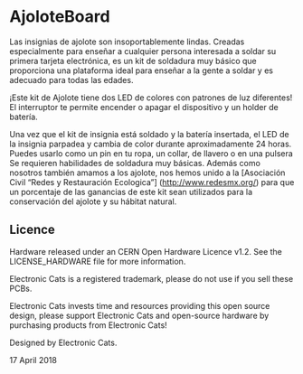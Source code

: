 # AjoloteBoard

Las insignias de ajolote son insoportablemente lindas. Creadas especialmente para enseñar a cualquier persona interesada a soldar su primera tarjeta electrónica, es un kit de soldadura muy básico que proporciona una plataforma ideal para enseñar a la gente a soldar y es adecuado para todas las edades.

¡Este kit de Ajolote tiene dos LED de colores con patrones de luz diferentes! El interruptor te permite encender o apagar el dispositivo y un holder de batería.

Una vez que el kit de insignia está soldado y la batería insertada, el LED de la insignia parpadea y cambia de color durante aproximadamente 24 horas. Puedes usarlo como un pin en tu ropa, un collar, de llavero o en una pulsera
Se requieren habilidades de soldadura muy básicas.
Además como nosotros también amamos a los ajolote, nos hemos unido a la [Asociación Civil “Redes y Restauración Ecologica”] (http://www.redesmx.org/) para que un porcentaje de las ganancias de este kit sean utilizados para la conservación del ajolote y su hábitat natural.

## Licence

Hardware released under an CERN Open Hardware Licence v1.2. See the LICENSE_HARDWARE file for more information.

Electronic Cats is a registered trademark, please do not use if you sell these PCBs.

Electronic Cats invests time and resources providing this open source design, please support Electronic Cats and open-source hardware by purchasing products from Electronic Cats!

Designed by Electronic Cats.

17 April 2018

